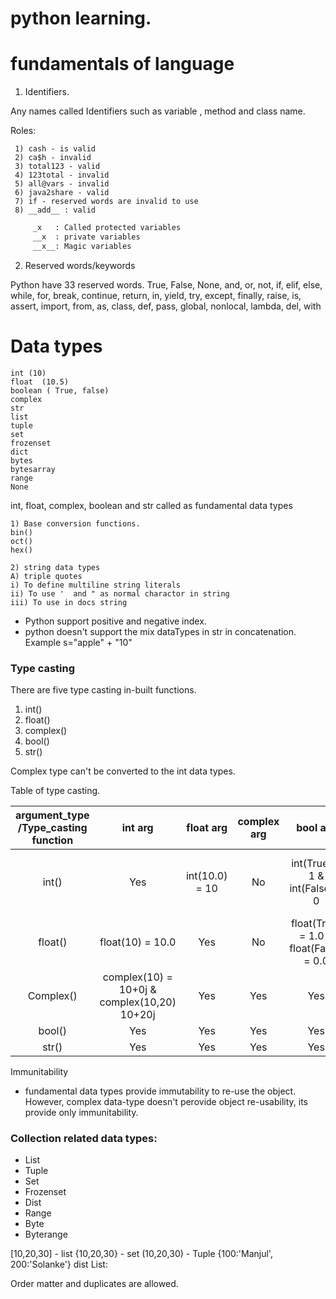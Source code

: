 # python learning.

# fundamentals of language
  1) Identifiers. 
     
Any names called Identifiers such as variable , method and class name.

Roles:

     1) cash - is valid
     2) ca$h - invalid
     3) total123 - valid
     4) 123total - invalid
     5) all@vars - invalid
     6) java2share - valid
     7) if - reserved words are invalid to use
     8) __add__ : valid

```bash
     _x   : Called protected variables
     __x  : private variables
     __x__: Magic variables
```
     
     
  2) Reserved words/keywords 
     
Python have 33 reserved words.
     True, False, None, and, or, not, if, elif, else, while, for, break, continue, return, in, yield,
     try, except, finally, raise, is, assert, import, from, as, class, def, pass, global, nonlocal, lambda, del, with
# Data types

    int (10)
    float  (10.5)
    boolean ( True, false)
    complex
    str
    list
    tuple
    set
    frozenset
    dict
    bytes
    bytesarray
    range
    None
    
int, float, complex, boolean and str called as fundamental data types
  
 
    1) Base conversion functions. 
    bin()
    oct()
    hex()

    2) string data types
    A) triple quotes
    i) To define multiline string literals  
    ii) To use '  and " as normal charactor in string
    iii) To use in docs string
  - Python support positive and negative index.  
  - python doesn't support the mix dataTypes in str in concatenation. Example s="apple" + "10"
### Type casting
There are five type casting in-built functions. 
1) int()
2) float()
3) complex()
4) bool()
6) str()

Complex type can't be converted to the int data types.
   
Table of type casting.

| argument_type /Type_casting function |int arg | float arg | complex arg |bool arg | str arg | 
| :---: | :---: | :---: | :---: | :---: | :---: 
| int() | Yes | int(10.0) = 10 |No |int(True) = 1 & int(False) = 0| contains only int value with base 10|
| float() | float(10) = 10.0 | Yes | No|float(True) = 1.0 & float(False) = 0.0 |int or float value only  | 
| Complex() | complex(10) = 10+0j & complex(10,20) 10+20j| Yes | Yes |Yes |Yes |
| bool() | Yes | Yes | Yes| Yes |Yes(IMP) |
| str() | Yes | Yes | Yes| Yes |Yes |



Immunitability 

- fundamental data types provide immutability to re-use the object. However, complex data-type doesn't perovide object re-usability, its provide only immunitability.


### Collection related data types: 

- List 
- Tuple
- Set
- Frozenset
- Dist
- Range
- Byte 
- Byterange

[10,20,30] - list
{10,20,30} - set
(10,20,30) - Tuple
{100:'Manjul', 200:'Solanke'} dist
List: 

Order matter and duplicates are allowed.
